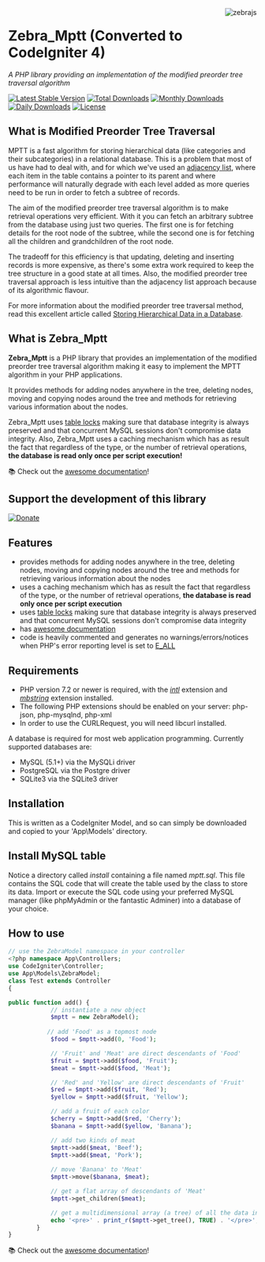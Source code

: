 <img src="https://github.com/stefangabos/zebrajs/blob/master/docs/images/logo.png" alt="zebrajs" align="right">

# Zebra_Mptt (Converted to CodeIgniter 4)

*A PHP library providing an implementation of the modified preorder tree traversal algorithm*

[![Latest Stable Version](https://poser.pugx.org/stefangabos/zebra_mptt/v/stable)](https://packagist.org/packages/stefangabos/zebra_mptt) [![Total Downloads](https://poser.pugx.org/stefangabos/zebra_mptt/downloads)](https://packagist.org/packages/stefangabos/zebra_mptt) [![Monthly Downloads](https://poser.pugx.org/stefangabos/zebra_mptt/d/monthly)](https://packagist.org/packages/stefangabos/zebra_mptt) [![Daily Downloads](https://poser.pugx.org/stefangabos/zebra_mptt/d/daily)](https://packagist.org/packages/stefangabos/zebra_mptt) [![License](https://poser.pugx.org/stefangabos/zebra_mptt/license)](https://packagist.org/packages/stefangabos/zebra_mptt)

## What is Modified Preorder Tree Traversal

MPTT is a fast algorithm for storing hierarchical data (like categories and their subcategories) in a relational database. This is a problem that most of us have had to deal with, and for which we've used an [adjacency list](http://mikehillyer.com/articles/managing-hierarchical-data-in-mysql/), where each item in the table contains a pointer to its parent and where performance will naturally degrade with each level added as more queries need to be run in order to fetch a subtree of records.

The aim of the modified preorder tree traversal algorithm is to make retrieval operations very efficient. With it you can fetch an arbitrary subtree from the database using just two queries. The first one is for fetching details for the root node of the subtree, while the second one is for fetching all the children and grandchildren of the root node.

The tradeoff for this efficiency is that updating, deleting and inserting records is more expensive, as there's some extra work required to keep the tree structure in a good state at all times. Also, the modified preorder tree traversal approach is less intuitive than the adjacency list approach because of its algorithmic flavour.

For more information about the modified preorder tree traversal method, read this excellent article called [Storing Hierarchical Data in a Database](http://blogs.sitepoint.com/hierarchical-data-database-2/).

## What is Zebra_Mptt

**Zebra_Mptt** is a PHP library that provides an implementation of the modified preorder tree traversal algorithm making it easy to implement the MPTT algorithm in your PHP applications.

It provides methods for adding nodes anywhere in the tree, deleting nodes, moving and copying nodes around the tree and methods for retrieving various information about the nodes.

Zebra\_Mptt uses [table locks](http://dev.mysql.com/doc/refman/5.0/en/lock-tables.html) making sure that database integrity is always preserved and that concurrent MySQL sessions don't compromise data integrity. Also, Zebra_Mptt uses a caching mechanism which has as result the fact that regardless of the type, or the number of retrieval operations, **the database is read only once per script execution!**

:books: Check out the [awesome documentation](https://stefangabos.github.io/Zebra_Mptt/Zebra_Mptt/Zebra_Mptt.html)!

## Support the development of this library

[![Donate](https://www.paypalobjects.com/en_US/i/btn/btn_donate_LG.gif)](https://www.paypal.com/cgi-bin/webscr?cmd=_s-xclick&hosted_button_id=49VT6G7L5GPAS)

## Features

- provides methods for adding nodes anywhere in the tree, deleting nodes, moving and copying nodes around the tree and methods for retrieving various information about the nodes
- uses a caching mechanism which has as result the fact that regardless of the type, or the number of retrieval operations, **the database is read only once per script execution**
- uses [table locks](http://dev.mysql.com/doc/refman/5.0/en/lock-tables.html) making sure that database integrity is always preserved and that concurrent MySQL sessions don't compromise data integrity
- has [awesome documentation](https://stefangabos.github.io/Zebra_Mptt/Zebra_Mptt/Zebra_Mptt.html)
- code is heavily commented and generates no warnings/errors/notices when PHP's error reporting level is set to [E_ALL](https://web.archive.org/web/20160226192832/http://www.php.net/manual/en/function.error-reporting.php)

## Requirements

- PHP version 7.2 or newer is required, with the *[intl](https://www.php.net/manual/en/intl.requirements.php)* extension and *[mbstring](https://www.php.net/manual/en/mbstring.requirements.php)* extension installed.
- The following PHP extensions should be enabled on your server: php-json, php-mysqlnd, php-xml
- In order to use the CURLRequest, you will need libcurl installed.

A database is required for most web application programming. Currently supported databases are:
- MySQL (5.1+) via the MySQLi driver
- PostgreSQL via the Postgre driver
- SQLite3 via the SQLite3 driver

## Installation

This is written as a CodeIgniter Model, and so can simply be downloaded and copied to your 'App\Models' directory.

## Install MySQL table

Notice a directory called *install* containing a file named *mptt.sql*. This file contains the SQL code that will create the table used by the class to store its data. Import or execute the SQL code using your preferred MySQL manager (like phpMyAdmin or the fantastic Adminer) into a database of your choice.

## How to use

```php
// use the ZebraModel namespace in your controller
<?php namespace App\Controllers;
use CodeIgniter\Controller;
use App\Models\ZebraModel;
class Test extends Controller
{

public function add() {
            // instantiate a new object
            $mptt = new ZebraModel();
           
           // add 'Food' as a topmost node
            $food = $mptt->add(0, 'Food');

            // 'Fruit' and 'Meat' are direct descendants of 'Food'
            $fruit = $mptt->add($food, 'Fruit');
            $meat = $mptt->add($food, 'Meat');

            // 'Red' and 'Yellow' are direct descendants of 'Fruit'
            $red = $mptt->add($fruit, 'Red');
            $yellow = $mptt->add($fruit, 'Yellow');

            // add a fruit of each color
            $cherry = $mptt->add($red, 'Cherry');
            $banana = $mptt->add($yellow, 'Banana');

            // add two kinds of meat
            $mptt->add($meat, 'Beef');
            $mptt->add($meat, 'Pork');
            
            // move 'Banana' to 'Meat'
            $mptt->move($banana, $meat);

            // get a flat array of descendants of 'Meat'
            $mptt->get_children($meat);

            // get a multidimensional array (a tree) of all the data in the database
            echo '<pre>' . print_r($mptt->get_tree(), TRUE) . '</pre>';
        }
}        
```

:books: Check out the [awesome documentation](https://stefangabos.github.io/Zebra_Mptt/Zebra_Mptt/Zebra_Mptt.html)!
